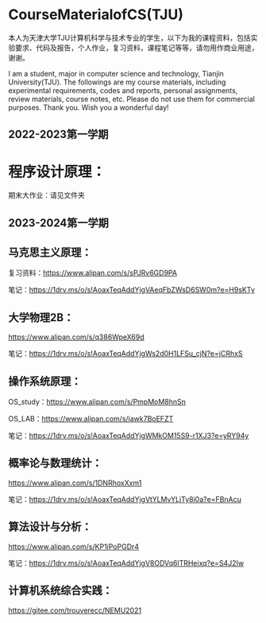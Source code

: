 # CourseMaterialofCS(TJU)

本人为天津大学TJU计算机科学与技术专业的学生，以下为我的课程资料，包括实验要求、代码及报告，个人作业，复习资料，课程笔记等等，请勿用作商业用途，谢谢。

I am a student, major in computer science and technology, Tianjin University(TJU). The followings are my course materials, including experimental requirements, codes and reports, personal assignments, review materials, course notes, etc. Please do not use them for commercial purposes. Thank you. Wish you a wonderful day!

## 2022-2023第一学期

# 程序设计原理：
期末大作业：请见文件夹

## 2023-2024第一学期

## 马克思主义原理：
复习资料：https://www.alipan.com/s/sPJRv6GD9PA

笔记：https://1drv.ms/o/s!AoaxTeqAddYjgVAeqFbZWsD6SW0m?e=H9sKTy

## 大学物理2B：
https://www.alipan.com/s/q386WpeX69d

笔记：https://1drv.ms/o/s!AoaxTeqAddYjgWs2d0H1LFSu_cjN?e=jCRhxS

## 操作系统原理：
OS_study：https://www.alipan.com/s/PmpMoM8hnSn

OS_LAB：https://www.alipan.com/s/iawk7BoEFZT

笔记：https://1drv.ms/o/s!AoaxTeqAddYjgWMkOM15S9-r1XJ3?e=yRY94y

## 概率论与数理统计：
https://www.alipan.com/s/1DNRhoxXxm1

笔记：https://1drv.ms/o/s!AoaxTeqAddYjgVtYLMvYLjTy8i0a?e=FBnAcu

## 算法设计与分析：
https://www.alipan.com/s/KP1iPoPGDr4

笔记：https://1drv.ms/o/s!AoaxTeqAddYjgV8ODVq6lTRHeixq?e=S4J2Iw

## 计算机系统综合实践：
https://gitee.com/trouverecc/NEMU2021

